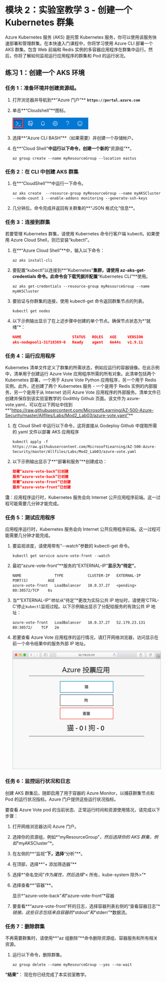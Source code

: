﻿---
lab:
    title: '实验室教学 3 - 创建一个 Kubernetes 群集'
    module: '模块 2 - 实施平台保护'
---

# 模块 2：实验室教学 3 - 创建一个 Kubernetes 群集


Azure Kubernetes 服务 (AKS) 是托管 Kubernetes 服务，你可以使用该服务快速部署和管理群集。在本快速入门课程中，你将学习使用 Azure CLI 部署一个 AKS 群集。包含 Web 前端和 Redis 实例的多容器应用程序在群集中运行。然后，你将了解如何监视运行应用程序的群集和 Pod 的运行状况。

## 练习 1：创建一个 AKS 环境

### 任务 1：准备环境并创建资源组。

1.  打开浏览器并导航到**“Azure 门户”** **`https://portal.azure.com`**

1.  单击**“Cloudshell”**图标。

     ![屏幕截图](../Media/Module-2/4efbdec1-f1c9-4c37-8ca5-193f245a274d.png)

1.  选择**“Azure CLI BASH”**（如果需要）并创建一个存储帐户。

1.  在**“Cloud Shell”**中运行以下命令，创建一个新的**“资源组”**。

     ```cli
    az group create --name myResourceGroup --location eastus
     ```

### 任务 2：在 CLI 中创建 AKS 群集

1.  在**“CloudShell”**中运行一下命令。

     ```cli
    az aks create  --resource-group myResourceGroup --name myAKSCluster --node-count 1 --enable-addons monitoring --generate-ssh-keys
     ```
 
1.  几分钟后，命令完成并返回有关群集的**“JSON 格式化”信息**。

### 任务 3：连接到群集


若要管理 Kubernetes 群集，请使用 Kubernetes 命令行客户端 kubectl。如果使用 Azure Cloud Shell，则已安装“kubectl”。


1.  在**“Azure Cloud Shell”**中，输入以下命令：

     ```azurecli
    az aks install-cli
     ```


1.  要配置“kubectl”以连接到**“Kubernetes”**集群，请使用 az-aks-get-credentials 命令。此命令会下载凭据并配置**“Kubernetes CLI”**使用。


     ```azurecli-interactive
    az aks get-credentials --resource-group myResourceGroup --name myAKSCluster
     ```

1.  要验证与你群集的连接，使用 kubectl-get 命令返回群集节点的列表。


    ```azurecli-interactive
    kubectl get nodes
    ```

1.  以下示例输出显示了在上述步骤中创建的单个节点。确保节点状态为*“就绪”*：

    ```json
    NAME                       STATUS   ROLES   AGE     VERSION
    aks-nodepool1-31718369-0   Ready    agent   6m44s   v1.9.11
    ```

### 任务 4：运行应用程序


Kubernetes 清单文件定义了群集的所需状态，例如应运行的容器镜像。在此示例中，清单用于创建运行 Azure Vote 应用程序所需的所有对象。此清单包括两个 Kubernetes 部署，一个用于 Azure Vote Python 应用程序，另一个用于 Redis 实例。此外，还创建了两个 Kubernetes 服务 - 一个是用于 Redis 实例的内部服务，另一个是用于从 Internet 访问 Azure Vote 应用程序的外部服务。清单文件已创建并保存到该实验室教学的 Godithly Github 页面。该文件为 azure-vote.yaml，可以在以下网址中找到**“https://raw.githubusercontent.com/MicrosoftLearning/AZ-500-Azure-Security/master/Allfiles/Labs/Mod2_Lab03/azure-vote.yaml”**



1.  在 Cloud Shell 中运行以下命令，这将直接从 Godeploy Github 中提取所需的 yaml 文件以部署 AKS 应用程序

     ```cli
    kubectl apply -f https://raw.githubusercontent.com/MicrosoftLearning/AZ-500-Azure-Security/master/Allfiles/Labs/Mod2_Lab03/azure-vote.yaml
     ```

2.  以下示例输出显示了**“部署和服务”**创建成功：

     ```json
    部署“azure-vote-back”已创建
    服务“azure-vote-back”已创建
    部署“azure-vote-front”已创建
    服务“azure-vote-front”已创建
     ```

**注**：应用程序运行时，Kubernetes 服务会向 Internet 公开应用程序前端。这一过程可能需要几分钟才能完成。


### 任务 5：测试应用程序


应用程序运行时，Kubernetes 服务会向 Internet 公开应用程序前端。这一过程可能需要几分钟才能完成。


1.  要监视进度，请使用带有“--watch”参数的 kubectl-get 命令。

     ```azurecli-interactive
    kubectl get service azure-vote-front --watch
     ```

1.  最初“azure-vote-front”**服务的“EXTERNAL-IP”**显示为“待定”**。

     ```
    NAME               TYPE           CLUSTER-IP   EXTERNAL-IP   PORT(S)         AGE
    azure-vote-front   LoadBalancer   10.0.37.27   <pending>     80:30572/TCP    6s
     ```


1.  当*“EXTERNAL-IP”*地址从*“待定”*更改为实际公共 IP 地址时，请使用‘CTRL-C’停止`kubectl`监视过程。以下示例输出显示了分配给服务的有效公共 IP 地址：

     ```
    azure-vote-front   LoadBalancer   10.0.37.27   52.179.23.131   80:30572/    TCP   2m
     ```

2.  若要查看 Azure Vote 应用程序的运行情况，请打开网络浏览器，访问显示在前一个命令结果中的服务外部 IP 地址。

     ![屏幕截图](../Media/Module-2/88d51dc5-a992-436f-a65e-83a766c142a9.png)


### 任务 6：监控运行状况和日志


创建 AKS 群集后，随即启用了用于容器的 Azure Monitor，以捕获群集节点和 Pod 的运行状况指标。Azure 门户提供这些运行状况指标。


要查看 Azure Vote pod 的当前状态、正常运行时间和资源使用情况，请完成以下步骤：

1.  打开网络浏览器访问 Azure 门户。

1.  选择你的资源组，例如*“myResourceGroup”*，然后选择你的 AKS 群集，例如*“myAKSCluster”*。
1.  在左侧的**“监视”**下，选择**“分析”**。
1.  在顶部，选择**“+ 添加筛选器”**
1.  选择*“命名空间”*作为属性，然后选择*“\< 所有，kube-system 除外\>”*
1.  选择查看**“容器”**。

    显示*“azure-vote-back”*和*“azure-vote-front”*容器


1.  要查看**“azure-vote-front”杆的日志，选择容器列表右侧的“查看容器日志”**链接。这些日志包括来自容器的*“stdout”*和*“stderr”*数据流。


### 任务 7：删除群集


不再需要群集时，请使用**“az 组删除”**命令删除资源组、容器服务和所有相关资源。


1.  运行以下命令，删除群集。

     ```cli
    az group delete --name myResourceGroup --yes --no-wait
     ```


**“结果”**： 现在你已经完成了本实验室教学。
